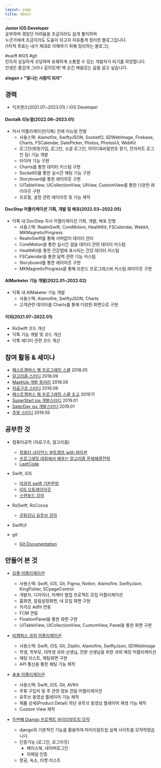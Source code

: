```yaml
---
layout: page
title: About
---
```


<p class="message">
  <b>Junior iOS Developer</b><br>
  공부하며 겪었던 어려움을 조금이라도 쉽게 풀이하며<br>
  누군가에게 조금이라도 도움이 되고자 자유롭게 정리한 블로그입니다.<br>
  (1차적 목표는 내가 제대로 이해하기 위해 정리하는 블로그);<br>

  #swift #iOS #git  <br>
  진득히 성실하게 코딩하며 유쾌하게 소통할 수 있는 개발자가 되기를 희망합니다.<br>
  인생은 즐겁게 그러나 깊이있게! 매 순간 배움있는 삶을 살고 싶습니다.<br>

  **slogan > "빛나는 사람이 되자"**
</p>

## 경력

- 닥프렌즈(2021.07~2023.01) / iOS Developer

#### Doctalk 리뉴얼(2022.06~2023.01)

- 자사 어플리케이션(닥톡) 전체 리뉴얼 진행 
  - 사용스택: Alamofire, SwiftyJSON, SocketIO, SDWebImage, Firebase, Charts, FSCalendar, DatePicker, Photos, PhotosUI, WebKit
  - 로그인(회원가입, 로그인, 소셜 로그인, 아이디&비밀번호 찾기, 전자차트 로그인 등) 기능 개발
  - 타이머 기능 구현 
  - Charts를 통한 데이터 커스텀 구현
  - SocketIO를 통한 실시간 채팅 기능 구현
  - Storyboard를 통한 레이아웃 구현
  - UITableView, UICollectionView, UIView, CustomView를 통한 다양한 레이아웃 구현
  - 프로필, 설정 관련 레이아웃 및 기능 제작 


#### DocStep 어플리케이션 기획, 개발 및 배포(2022.03~2022.05)

- 닥톡 내 DocStep 자사 어플리케이션 기획, 개발, 배포 진행 
  - 사용스택: RealmSwift, CoreMotion, HealthKit, FSCalendar, Webkit, MKMagneticProgress
  - RealmSwift를 통해 서버없이 데이터 관리 
  - CoreMotion을 통한 실시간 걸음 데이터 관련 데이터 커스텀
  - HealthKit을 통한 건강앱에 표시되는 건강 데이터 커스텀
  - FSCalendar을 통한 달력 관련 기능 커스텀
  - Storyboard를 통한 레이아웃 구현
  - MKMagneticProgress을 통해 라운드 프로그레스바 커스텀 레이아웃 구현 


#### AIMarketer 기능 개발(2022.01~2022.02)

- 닥톡 내 AIMaketer 기능 개발
  - 사용스택: Alamofire, SwiftyJSON, Charts
  - 고객관련 데이터를 Charts를 통해 다양한 화면으로 구현


#### 이외(2021.07~2022.01)
- RxSwift 코드 개선
- 닥톡 기능 개발 및 코드 개선
- 닥톡 에디터 관련 코드 개선


## 참여 활동 & 세미나

- [패스트캠퍼스 웹 프로그래밍 스쿨](http://blog.pycon.kr/2017/12/27/python-seminar/) 2018.05
- [알고리즘 스터디](http://) 2018.09
- [MashUp 개발 동아리](http://) 2018.09
- [자료구조 스터디](http://) 2019.09
- [패스트캠퍼스 웹 프로그래밍 스쿨 조교](http://) 2019.11
- [SuperStart ios 개발스터디](http://) 2019.01
- [SaterDay ios 개발스터디](http://) 2019.01
- [주말 스터디](http://) 2019.05


## 공부한 것

- 컴퓨터공학 (자료구조, 알고리즘)
    - [컴퓨터 사이언스 부트캠프 with 파이썬](https://thebook.io/006950/)
    - [프로그래밍 대회에서 배우는 알고리즘 문제해결전략](http://book.algospot.com/)
    - [LeetCode]()

- Swift, iOS
    - [야곰의 swift 기본문법](https://www.inflearn.com/course/%EC%8A%A4%EC%9C%84%ED%94%84%ED%8A%B8-%EA%B8%B0%EB%B3%B8-%EB%AC%B8%EB%B2%95/dashboard)
    - [iOS 오토레이아웃](https://www.inflearn.com/course/autolayout-ui_ios/dashboard)
    - [스탠포드 강의](https://www.inflearn.com/course/stanford-ios-%ED%95%9C%EA%B8%80%EC%9E%90%EB%A7%89-%EA%B0%95%EC%9D%98)

- RxSwift, RxCocoa
    - [곰튀김님 유투브 강의](youtube.com/watch?v=iHKBNYMWd5I)

- SwiftUI

- git
    - [Git Documentation](https://git-scm.com/)


## 만들어 본 것
- [모플 어플리케이션]()
  - 사용스택: Swift, iOS, Git, Figma, Notion, Alamofire, SwiftyJson, KingFisher, SCpageControl
  - 개발자, 디자이너, 마케터 협업 프로젝트 모집 어플리케이션
  - 홈화면, 알림설정화면, 내 모임 화면 구현
  - 카카오 Adfit 연동
  - FCM 연동
  - FloationPanel을 통한 화면 구현
  - UITableView, UICollectionView, CustomView, Panel을 통한 화면 구현

- [비캠퍼스 과외 어플리케이션]()
  - 사용스택: Swift, iOS, Git, Zeplin, Alamofire, SwiftyJson, SDWebImage
  - 학생, 학부모, 대학생 과외 선생님, 전문 선생님을 위한 과외 매칭 어플리케이션
  - 채팅 리스트, 채팅화면 구현
  - API 통신을 통한 채팅 기능 제작 

- [술술 어플리케이션]()
  - 사용스택: Swift, iOS, Git, AVKit
  - 주류 구입처 및  주 관련 정보 전달 어플리케이션
  - 유투브 동영상 플레이어 기능 제작 
  - 제품 상세(Product Detail) 하단 유투브 동영상 플레이어 재생 기능 제작
  - Custom View 제작


- [두번째 Django 프로젝트 마이리얼트립 모작](https://github.com/MRTOrganization/MyRealTrip_backend)
    - django의 기본적인 기능을 활용하여 마이리얼트립 실제 사이트를 모작하였습니다.
    - 인증기능 (로그인, 로그아웃)
      - 페이스북, 네이버로그인
      - 이메일 인증
    - 항공, 숙소, 티켓 리스트

